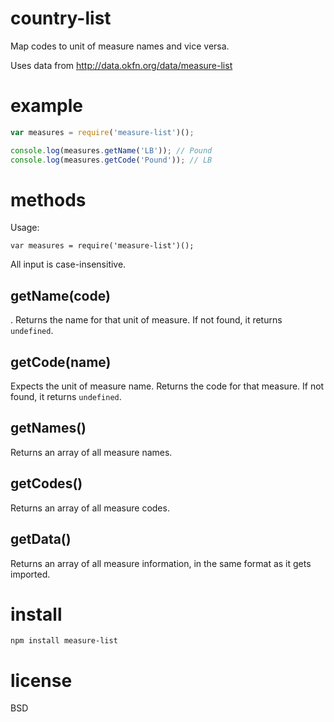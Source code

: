 country-list
============

Map codes to unit of measure names and vice versa.

Uses data from http://data.okfn.org/data/measure-list

# example 

``` js
var measures = require('measure-list')();

console.log(measures.getName('LB')); // Pound
console.log(measures.getCode('Pound')); // LB
```

# methods

Usage:

```
var measures = require('measure-list')();
```
All input is case-insensitive.

## getName(code)
.
Returns the name for that unit of measure.
If not found, it returns `undefined`.

## getCode(name)

Expects the unit of measure name.
Returns the code for that measure.
If not found, it returns `undefined`.

## getNames()

Returns an array of all measure names.

## getCodes()

Returns an array of all measure codes.

## getData()

Returns an array of all measure information, in the same format as it gets imported.

# install

``` cli
npm install measure-list
```

# license

BSD
